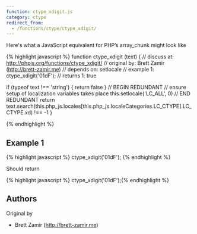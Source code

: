 ```yaml
---
function: ctype_xdigit.js
category: ctype
redirect_from:
  - /functions/ctype/ctype_xdigit/
---
```


<!-- WARNING! This file is auto generated by `npm run web:inject`, do not edit by hand -->

Here's what a JavaScript equivalent for PHP’s array_chunk might look like

{% highlight javascript %}
function ctype_xdigit (text) {
  //  discuss at: http://phpjs.org/functions/ctype_xdigit/
  // original by: Brett Zamir (http://brett-zamir.me)
  //  depends on: setlocale
  //   example 1: ctype_xdigit('01dF');
  //   returns 1: true

  if (typeof text !== 'string') {
    return false
  }
  // BEGIN REDUNDANT
  // ensure setup of localization variables takes place
  this.setlocale('LC_ALL', 0)
  // END REDUNDANT
  return text.search(this.php_js.locales[this.php_js.localeCategories.LC_CTYPE].LC_CTYPE.xd) !== -1
}

{% endhighlight %}

## Example 1

{% highlight javascript %}
ctype_xdigit('01dF');
{% endhighlight %}

Should return

{% highlight javascript %}
ctype_xdigit('01dF');{% endhighlight %}


## Authors


Original by

- Brett Zamir (http://brett-zamir.me)


